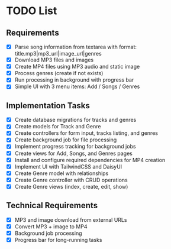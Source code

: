 # TODO List

## Requirements
- [x] Parse song information from textarea with format: title.mp3|mp3_url|image_url|genres
- [x] Download MP3 files and images
- [x] Create MP4 files using MP3 audio and static image
- [x] Process genres (create if not exists)
- [x] Run processing in background with progress bar
- [x] Simple UI with 3 menu items: Add / Songs / Genres

## Implementation Tasks
- [x] Create database migrations for tracks and genres
- [x] Create models for Track and Genre
- [x] Create controllers for form input, tracks listing, and genres
- [x] Create background job for file processing
- [x] Implement progress tracking for background jobs
- [x] Create views for Add, Songs, and Genres pages
- [x] Install and configure required dependencies for MP4 creation
- [x] Implement UI with TailwindCSS and DaisyUI
- [x] Create Genre model with relationships
- [x] Create Genre controller with CRUD operations
- [x] Create Genre views (index, create, edit, show)

## Technical Requirements
- [x] MP3 and image download from external URLs
- [x] Convert MP3 + image to MP4
- [x] Background job processing
- [x] Progress bar for long-running tasks